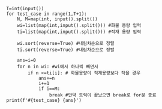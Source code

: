     T=int(input())
    for test_case in range(1,T+1):
        N, M=map(int, input().split())
        wi=list(map(int,input().split())) #화물 용량 입력
        ti=list(map(int,input().split())) #적재 용량 입력

        wi.sort(reverse=True) #내림차순으로 정렬
        ti.sort(reverse=True) #내림차순으로 정렬

        ans=i=0
        for n in wi: #wi에서 하나씩 빼면서
            if n <=ti[i]: # 화물용량이 적재용량보다 작을 경우
                ans+=n 
                i+=1
                if i==M:
                    break #만약 트럭이 끝났으면 break로 for문 종료
    print(f'#{test_case} {ans}')

